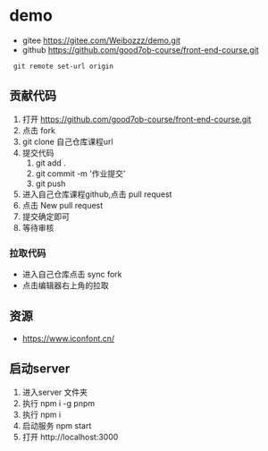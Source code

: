 # demo
- gitee https://gitee.com/Weibozzz/demo.git
- github https://github.com/good7ob-course/front-end-course.git
```shell
 git remote set-url origin 
```

## 贡献代码
1. 打开 https://github.com/good7ob-course/front-end-course.git
2. 点击 fork
3. git clone 自己仓库课程url
4. 提交代码
   1. git add .
   2. git commit -m '作业提交'
   3. git push
5. 进入自己仓库课程github,点击 pull request
6. 点击 New pull request
7. 提交确定即可
8. 等待审核
### 拉取代码
- 进入自己仓库点击 sync fork
- 点击编辑器右上角的拉取
## 资源
- https://www.iconfont.cn/
## 启动server
1. 进入server 文件夹
2. 执行 npm i -g pnpm
3. 执行 npm i
4. 启动服务 npm start 
5. 打开 http://localhost:3000